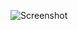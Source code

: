 ![Screenshot](https://raw.githubusercontent.com/Cryakl/Ultimate-RAT-Collection/refs/heads/main/SubSeven/SubSeven%20v2.1%20M.U.I.E/Screenshot.png)
